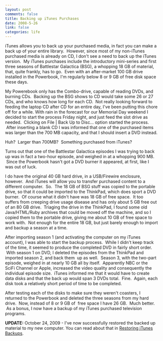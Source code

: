 ```yaml
--- 
layout: post
comments: false
title: Backing up iTunes Purchases
date: 2008-5-26
link: false
categories: life
---
```

iTunes allows you to back up your purchased media, in fact you can make a back up of your entire library.  However, since most of my non-iTunes purchased media is already on CD, I don't see a need to back up the iTunes version.  My iTunes purchases include the introductory mini-series and first three seasons of Battlestar Galactica (BSG), a whopping 18 GB of material, that, quite frankly, has to go.  Even with an after-market 100 GB drive installed in the Powerbook, I'm regularly below 8 or 9 GB of free disk space these days.

My Powerebook only has the Combo-drive, capable of reading DVDs, and burning CDs.  Backing up the BSG shows to CD would take some 26 or 27 CDs, and who knows how long for each CD.  Not really looking forward to feeding the laptop CD after CD for an entire day, I've been putting this chore off for a while. With rain in the forecast for our Memorial Day weekend I decided to start the process Friday night, and just feed the slot drive as needed.  Clicking on File | Back Up to Disc... option started the process.  After inserting a blank CD I was informed that one of the purchased items was larger than the 700 MB capacity, and that I should insert a DVD instead.

Huh?  Larger than 700MB?  Something purchased from iTunes?

Turns out that one of the Battlestar Galactica episodes I was trying to back up was in fact a two-hour episode, and weighed in at a whopping 900 MB.  Since the Powerbook hasn't got a DVD burner it appeared, at first, like I was out of luck.

I do have the original 40 GB hard drive, in a USB/Firewire enclosure, however.  And iTunes will allow you to transfer purchased content to a different computer.  So.  The 18 GB of BSG stuff was copied to the portable drive, so that it could be imported to the ThinkPad, which does sport a DVD burner.  Of course what it didn't have was 18 GB of free space.  It too suffers from creeping drive usage disease and has only about 5 GB free out of an 80 GB drive.  Triaging the drive in the ThinkPad, I found some old Java/HTML/Ruby archives that could be moved off the machine, and so I copied them to the portable drive, giving me about 10 GB of free space to work with.  Not enough for the entire 18 GB, but just barely enough to import and backup a season at a time.

After importing season 1 (and activating the computer on my iTunes account), I was able to start the backup process.  While I didn't keep track of the time, it seemed to produce the completed DVD in fairly short order.  With season 1 on DVD, I deleted the episodes from the ThinkPad and imported season 2, and back them  up as well.  Season 3, with the two-part episode, weighed in at nearly 10 GB all by itself.  Apparently NBC or the SciFi Channel or Apple, increased the video quality and consequently the individual episode size.  iTunes informed me that it would have to create data disks and that the back up would span 3 DVDs total.  Fine.  Again, each disk took a relatively short period of time to be completed.

After testing each of the disks to make sure they weren't coasters, I returned to the Powerbook and deleted the three seasons from my hard drive.  Now, instead of 8 or 9 GB of  free space I have 26 GB.  Much better.  As a bonus, I now have a backup of my iTunes purchased television programs.

<strong>UPDATE:</strong> October 24, 2009 - I've now successfully restored the backed up material to my new computer. You can read about that in <a title="Restoring iTunes Backups" href="http://zanshin.net/2009/10/24/restoring-itunes-backups/" target="_self">Restoring iTunes Backups</a>.

